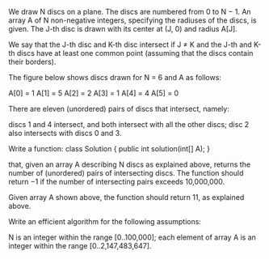 We draw N discs on a plane. The discs are numbered from 0 to N − 1. An array A of N non-negative integers, specifying the radiuses of the discs, is given. The J-th disc is drawn with its center at (J, 0) and radius A[J].

We say that the J-th disc and K-th disc intersect if J ≠ K and the J-th and K-th discs have at least one common point (assuming that the discs contain their borders).

The figure below shows discs drawn for N = 6 and A as follows:

  A[0] = 1
  A[1] = 5
  A[2] = 2
  A[3] = 1
  A[4] = 4
  A[5] = 0


There are eleven (unordered) pairs of discs that intersect, namely:

discs 1 and 4 intersect, and both intersect with all the other discs;
disc 2 also intersects with discs 0 and 3.

Write a function:
  class Solution { public int solution(int[] A); }

that, given an array A describing N discs as explained above, returns the number of (unordered) pairs of intersecting discs. The function should return −1 if the number of intersecting pairs exceeds 10,000,000.

Given array A shown above, the function should return 11, as explained above.

Write an efficient algorithm for the following assumptions:

N is an integer within the range [0..100,000];
each element of array A is an integer within the range [0..2,147,483,647].
